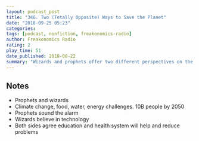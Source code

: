 ```yaml
---
layout: podcast_post
title: "346. Two (Totally Opposite) Ways to Save the Planet"
date: "2018-09-25 05:23"
categories:
tags: [podcast, nonfiction, freakonomics-radio]
author: Freakonomics Radio
rating: 2
play_time: 51
date_published: 2018-08-22
summary: "Wizards and prophets offer two different perspectives on the fate of humanity."
---
```


## Notes

* Prophets and wizards
* Climate change, food, water, energy challenges. 10B people by 2050
* Prophets sound the alarm
* Wizards believe in technology
* Both sides agree education and health system will help and reduce problems
